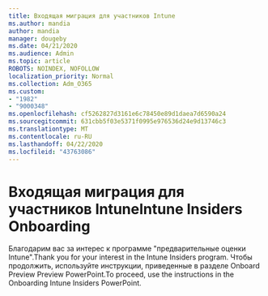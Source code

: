 ```yaml
---
title: Входящая миграция для участников Intune
ms.author: mandia
author: mandia
manager: dougeby
ms.date: 04/21/2020
ms.audience: Admin
ms.topic: article
ROBOTS: NOINDEX, NOFOLLOW
localization_priority: Normal
ms.collection: Adm_O365
ms.custom:
- "1982"
- "9000348"
ms.openlocfilehash: cf5262827d3161e6c78450e89d1daea7d6590a24
ms.sourcegitcommit: 631cbb5f03e5371f0995e976536d24e9d13746c3
ms.translationtype: MT
ms.contentlocale: ru-RU
ms.lasthandoff: 04/22/2020
ms.locfileid: "43763086"
---
```

# <a name="intune-insiders-onboarding"></a><span data-ttu-id="56f5d-102">Входящая миграция для участников Intune</span><span class="sxs-lookup"><span data-stu-id="56f5d-102">Intune Insiders Onboarding</span></span>

<span data-ttu-id="56f5d-103">Благодарим вас за интерес к программе "предварительные оценки Intune".</span><span class="sxs-lookup"><span data-stu-id="56f5d-103">Thank you for your interest in the Intune Insiders program.</span></span> <span data-ttu-id="56f5d-104">Чтобы продолжить, используйте инструкции, приведенные в разделе Onboard Preview Preview PowerPoint.</span><span class="sxs-lookup"><span data-stu-id="56f5d-104">To proceed, use the instructions in the Onboarding Intune Insiders PowerPoint.</span></span>
